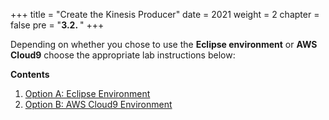 +++
title = "Create the Kinesis Producer"
date = 2021
weight = 2
chapter = false
pre = "<b>3.2. </b>"
+++

Depending on whether you chose to use the **Eclipse environment** or **AWS Cloud9** choose the appropriate lab instructions below:

**Contents**
1. [Option A: Eclipse Environment](a/)
2. [Option B: AWS Cloud9 Environment](b/)